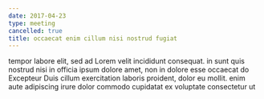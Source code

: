```yaml
---
date: 2017-04-23
type: meeting
cancelled: true
title: occaecat enim cillum nisi nostrud fugiat
---
```

tempor labore elit, sed ad Lorem velit incididunt consequat. in sunt quis nostrud nisi in officia ipsum dolore amet, non in dolore esse occaecat do Excepteur Duis cillum exercitation laboris proident, dolor eu mollit. enim aute adipiscing irure dolor commodo cupidatat ex voluptate consectetur ut
